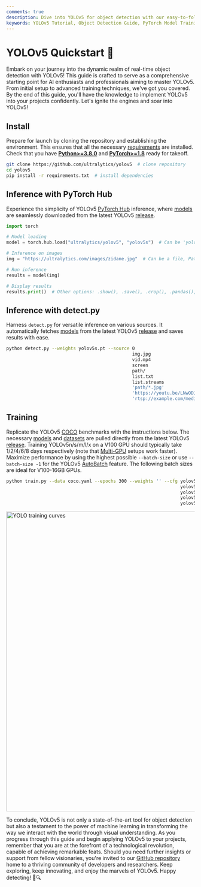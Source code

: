 ```yaml
---
comments: true
description: Dive into YOLOv5 for object detection with our easy-to-follow guide on setup, model training, and image inference using PyTorch. Get started now!
keywords: YOLOv5 Tutorial, Object Detection Guide, PyTorch Model Training, Inference with YOLOv5, Ultralytics YOLOv5 Setup
---
```


# YOLOv5 Quickstart 🚀

Embark on your journey into the dynamic realm of real-time object detection with YOLOv5! This guide is crafted to serve as a comprehensive starting point for AI enthusiasts and professionals aiming to master YOLOv5. From initial setup to advanced training techniques, we've got you covered. By the end of this guide, you'll have the knowledge to implement YOLOv5 into your projects confidently. Let's ignite the engines and soar into YOLOv5!

## Install

Prepare for launch by cloning the repository and establishing the environment. This ensures that all the necessary [requirements](https://github.com/ultralytics/yolov5/blob/master/requirements.txt) are installed. Check that you have [**Python>=3.8.0**](https://www.python.org/) and [**PyTorch>=1.8**](https://pytorch.org/get-started/locally/) ready for takeoff.

```bash
git clone https://github.com/ultralytics/yolov5  # clone repository
cd yolov5
pip install -r requirements.txt  # install dependencies
```

## Inference with PyTorch Hub

Experience the simplicity of YOLOv5 [PyTorch Hub](https://docs.ultralytics.com/yolov5/tutorials/pytorch_hub_model_loading) inference, where [models](https://github.com/ultralytics/yolov5/tree/master/models) are seamlessly downloaded from the latest YOLOv5 [release](https://github.com/ultralytics/yolov5/releases).

```python
import torch

# Model loading
model = torch.hub.load("ultralytics/yolov5", "yolov5s")  # Can be 'yolov5n' - 'yolov5x6', or 'custom'

# Inference on images
img = "https://ultralytics.com/images/zidane.jpg"  # Can be a file, Path, PIL, OpenCV, numpy, or list of images

# Run inference
results = model(img)

# Display results
results.print()  # Other options: .show(), .save(), .crop(), .pandas(), etc.
```

## Inference with detect.py

Harness `detect.py` for versatile inference on various sources. It automatically fetches [models](https://github.com/ultralytics/yolov5/tree/master/models) from the latest YOLOv5 [release](https://github.com/ultralytics/yolov5/releases) and saves results with ease.

```bash
python detect.py --weights yolov5s.pt --source 0                               # webcam
                                               img.jpg                         # image
                                               vid.mp4                         # video
                                               screen                          # screenshot
                                               path/                           # directory
                                               list.txt                        # list of images
                                               list.streams                    # list of streams
                                               'path/*.jpg'                    # glob
                                               'https://youtu.be/LNwODJXcvt4'  # YouTube
                                               'rtsp://example.com/media.mp4'  # RTSP, RTMP, HTTP stream
```

## Training

Replicate the YOLOv5 [COCO](https://github.com/ultralytics/yolov5/blob/master/data/scripts/get_coco.sh) benchmarks with the instructions below. The necessary [models](https://github.com/ultralytics/yolov5/tree/master/models) and [datasets](https://github.com/ultralytics/yolov5/tree/master/data) are pulled directly from the latest YOLOv5 [release](https://github.com/ultralytics/yolov5/releases). Training YOLOv5n/s/m/l/x on a V100 GPU should typically take 1/2/4/6/8 days respectively (note that [Multi-GPU](https://docs.ultralytics.com/yolov5/tutorials/multi_gpu_training) setups work faster). Maximize performance by using the highest possible `--batch-size` or use `--batch-size -1` for the YOLOv5 [AutoBatch](https://github.com/ultralytics/yolov5/pull/5092) feature. The following batch sizes are ideal for V100-16GB GPUs.

```bash
python train.py --data coco.yaml --epochs 300 --weights '' --cfg yolov5n.yaml  --batch-size 128
                                                                 yolov5s                    64
                                                                 yolov5m                    40
                                                                 yolov5l                    24
                                                                 yolov5x                    16
```

<img width="800" src="https://user-images.githubusercontent.com/26833433/90222759-949d8800-ddc1-11ea-9fa1-1c97eed2b963.png" alt="YOLO training curves">

To conclude, YOLOv5 is not only a state-of-the-art tool for object detection but also a testament to the power of machine learning in transforming the way we interact with the world through visual understanding. As you progress through this guide and begin applying YOLOv5 to your projects, remember that you are at the forefront of a technological revolution, capable of achieving remarkable feats. Should you need further insights or support from fellow visionaries, you're invited to our [GitHub repository](https://github.com/ultralytics/yolov5) home to a thriving community of developers and researchers. Keep exploring, keep innovating, and enjoy the marvels of YOLOv5. Happy detecting! 🌠🔍
